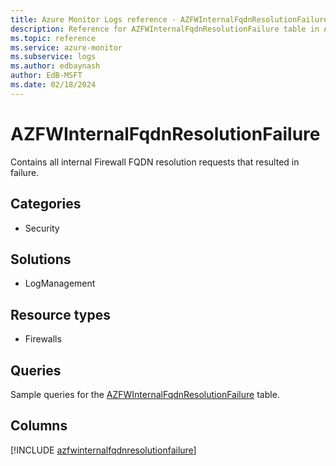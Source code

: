 ```yaml
---
title: Azure Monitor Logs reference - AZFWInternalFqdnResolutionFailure
description: Reference for AZFWInternalFqdnResolutionFailure table in Azure Monitor Logs.
ms.topic: reference
ms.service: azure-monitor
ms.subservice: logs
ms.author: edbaynash
author: EdB-MSFT
ms.date: 02/18/2024
---
```


# AZFWInternalFqdnResolutionFailure

Contains all internal Firewall FQDN resolution requests that resulted in failure.


## Categories

- Security

## Solutions

- LogManagement

## Resource types

- Firewalls

## Queries

 Sample queries for the [AZFWInternalFqdnResolutionFailure](../queries/azfwinternalfqdnresolutionfailure.md) table.


## Columns
  
[!INCLUDE [azfwinternalfqdnresolutionfailure](.././tables/includes/azfwinternalfqdnresolutionfailure-include.md)]
